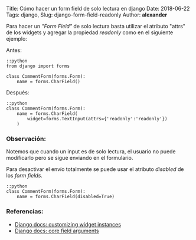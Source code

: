 Title: Cómo hacer un form field de solo lectura en django
Date: 2018-06-22
Tags: django,
Slug: django-form-field-readonly
Author: __alexander__

Para hacer un *"Form Field"* de solo lectura basta utilizar el atributo "attrs" de los widgets y agregar la propiedad *readonly* como en el siguiente ejemplo:

Antes:    
~~~
::python
from django import forms

class CommentForm(forms.Form):
    name = forms.CharField()
~~~

Después:

~~~
::python
class CommentForm(forms.Form):
    name = forms.CharField(
        widget=forms.TextInput(attrs={'readonly':'readonly'})
    )
~~~

### Observación:
Notemos que cuando un input es de solo lectura, el usuario no puede modificarlo pero se sigue enviando en el formulario.

Para desactivar el envío totalmente se puede usar el atributo *disabled* de los *form fields*.

~~~
::python
class CommentForm(forms.Form):
    name = forms.CharField(disabled=True)
~~~

### Referencias:

- [Django docs: customizing widget instances](https://docs.djangoproject.com/en/2.1/ref/forms/widgets/#customizing-widget-instances)
- [Django docs: core field arguments](https://docs.djangoproject.com/en/2.1/ref/forms/fields/#disabled)

<script type="application/ld+json">
{
    "@context": "http://schema.org",
    "@type": "Question",
    "name": "¿Cómo hacer un form field de solo lectura en django?",
    "text": "",
    "dateCreated": "2018-06-22",
    "acceptedAnswer": {
        "@type": "Answer",
        "text": "Para hacer un form field de solo lectura basta utilizar el atributo attrs de los widgets de django como el siguiente ejemplo.",
        "dateCreated": "2018-06-22",
        "author": {
            "@type": "Person",
            "name": "__alexander__"
        }
    }
}
</script>